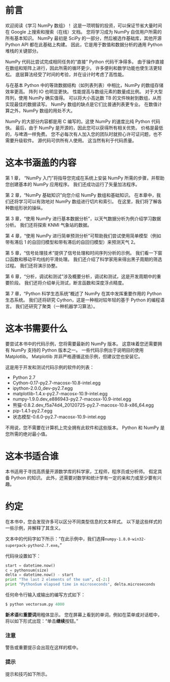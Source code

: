 # 前言

欢迎阅读《学习 NumPy 数组》！ 这是一项明智的投资，可以保证节省大量时间在 Google 上搜索和搜索（在线）文档。 您将学习成为 NumPy 自信用户所需的所有基本知识。 NumPy 最初是 SciPy 的一部分，然后被选作基础库，其他开源 Python API 都在此基础上构建。 因此，它是用于数值和数据分析的通用 Python 堆栈的关键部分。

NumPy 代码比尝试完成相同任务的“直接” Python 代码干净得多。 由于操作直接在数组和矩阵上进行，因此所需的循环更少。 许多便利和数学功能也使生活更轻松。 底层算法经受了时间的考验，并在设计时考虑了高性能。

与在基本 Python 中的等效数据结构（如列表列表）中相比，NumPy 的数组存储效率更高。 阵列 IO 也明显更快。 性能提高与数组元素的数量成比例。 对于大型阵列，使用 NumPy 确实值得。 可以将大小高达数 TB 的文件映射到数组，从而实现最佳的数据读写。 NumPy 数组的缺点是它们比普通列表更专业。 在数值计算之外，NumPy 数组的用处不大。

NumPy 的大部分内容都是用 C 编写的。这使 NumPy 的速度比纯 Python 代码快。 最后，由于 NumPy 是开源的，因此您可以获得所有相关优势。 价格是最低的，与啤酒一样免费。 您不必每次有人加入您的团队时就担心许可证问题，也不需要升级软件。 源代码可供所有人使用。 这当然有利于代码质量。

# 这本书涵盖的内容

第 1 章， “NumPy 入门”将指导您完成在系统上安装 NumPy 所需的步骤，并帮助您创建基本的 NumPy 应用程序。 我们还成功运行了矢量加法程序。

第 2 章，“NumPy 基础知识”向您介绍 NumPy 数组和基础知识。 在本章中，我们还将学习可以有效地对 NumPy 数组进行切片和索引。 在这里，我们将了解各种数组形状的操纵。

第 3 章，“使用 NumPy 进行基本数据分析”，以天气数据分析为例介绍学习数据分析。 我们还将探索 KNMI 气象站的数据。

第 4 章，“使用 NumPy 进行简单预测分析”可帮助我们尝试使用简单模型（例如带有滞后 1 的自回归模型和带有滞后的自回归模型）来预测天气 2。

第 5 章，“信号处理技术”提供了信号处理和时间序列分析的示例。 我们看一下窗口函数和移动平均线的平滑处理。 我们还介绍了科学家用来得出黑子周期的筛选过程。 我们还将演示协整。

第 6 章，“分析，调试和测试”涉及概要分析，调试和测试，这是开发周期中的重要阶段。 我们还将介绍单元测试，断言函数和深度浮点精度。

第 7 章，“Python 科学生态系统”概述了 NumPy 在其中发挥重要作用的 Python 生态系统。 我们还将研究 Cython，这是一种相对较年轻的基于 Python 的编程语言。 我们还研究了聚类（一种机器学习算法）。

# 这本书需要什么

要尝试本书中的代码示例，您将需要最新的 NumPy 版本。 这意味着您还需要拥有 NumPy 支持的 Python 版本之一。 一些代码示例出于说明目的使用 Matplotlib。 Matplotlib 并非严格遵循这些示例，但建议您也安装它。

这是用于开发和测试代码示例的软件的列表：

*   Python 2.7
*   Cython-0.17-py2.7-macosx-10.8-intel.egg
*   ipython-2.0.0_dev-py2.7.egg
*   matplotlib-1.4.x-py2.7-macosx-10.9-intel.egg
*   numpy-1.9.0.dev_e886943-py2.7-macosx-10.9-intel.egg
*   熊猫-0.8.2.dev_f5a74d4_20120725-py2.7-macosx-10.8-x86_64.egg
*   pip-1.4.1-py2.7.egg
*   状态模型-0.6.0-py2.7-macosx-10.9-intel.egg

不用说，您不需要在计算机上完全拥有此软件和这些版本。 Python 和 NumPy 是您所需的绝对最小值。

# 这本书适合谁

本书适用于寻找高质量开源数学库的科学家，工程师，程序员或分析师。 假定具备 Python 的知识。 此外，还需要对数学和统计学有一定的亲和力或至少要有兴趣。

# 约定

在本书中，您会发现许多可以区分不同类型信息的文本样式。 以下是这些样式的一些示例，并解释了其含义。

文本中的代码字如下所示：“在此示例中，我们选择`numpy-1.8.0-win32-superpack-python2.7.exe`。”

代码块设置如下：

```py
start = datetime.now()
c = pythonsum(size)
delta = datetime.now() - start
print "The last 2 elements of the sum", c[-2:]
print "PythonSum elapsed time in microseconds", delta.microseconds
```

任何命令行输入或输出的编写方式如下：

```py
$ python vectorsum.py 4000

```

**新术语**和**重要词**用粗体显示。 您在屏幕上看到的单词，例如在菜单或对话框中，将以如下形式出现：“单击**继续**按钮。”

### 注意

警告或重要提示会出现在这样的框中。

### 提示

提示和技巧如下所示。

